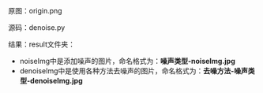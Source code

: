 原图：origin.png

源码：denoise.py

结果：result文件夹：

* noiseImg中是添加噪声的图片，命名格式为：**噪声类型-noiseImg.jpg**
* denoiseImg中是使用各种方法去噪声的图片，命名格式为：**去噪方法-噪声类型-denoiseImg.jpg**

